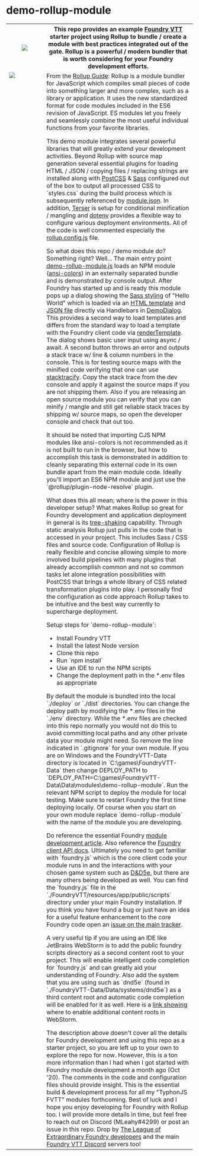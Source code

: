# demo-rollup-module
<table>
<tr>
<th width="20%"><img src="https://i.imgur.com/cuawVSL.png"></th>
<th>
This repo provides an example <a target=”_blank” href="https://foundryvtt.com/">Foundry VTT</a> starter project using 
Rollup to bundle / create a module with best practices integrated out of the gate. Rollup is a powerful / modern bundler 
that is worth considering for your Foundry development efforts.
</th>
</tr>
<tr>
<td width="20%" valign="top"><img src="https://i.imgur.com/QBAhRiL.png"></td>
<td valign="top">
From the <a target=”_blank” href="https://rollupjs.org/guide/en/">Rollup Guide</a>: Rollup is a module bundler for 
JavaScript which compiles small pieces of code into something larger and more complex, such as a library or application. 
It uses the new standardized format for code modules included in the ES6 revision of JavaScript. ES modules let you 
freely and seamlessly combine the most useful individual functions from your favorite libraries.
<p></p>
This demo module integrates several powerful libraries that will greatly extend your development activities. Beyond
Rollup with source map generation several essential plugins for loading HTML / JSON / copying files / replacing strings 
are installed along with <a target=”_blank” href="https://postcss.org/">PostCSS</a> & 
<a target=”_blank” href="https://sass-lang.com/">Sass</a> configured out of the box to output all processed CSS to 
`styles.css` during the build process which is subsequently referenced by 
<a target=”_blank” href="https://github.com/typhonjs-fvtt/demo-rollup-module/blob/main/module/module.json">module.json</a>. 
In addition, <a target=”_blank” href="https://www.npmjs.com/package/terser">Terser</a> is setup for conditional 
minification / mangling and <a target=”_blank” href="https://www.npmjs.com/package/dotenv-safe">dotenv</a> provides a 
flexible way to configure various deployment environments. All of the code is well commented especially the 
<a target=”_blank” href="https://github.com/typhonjs-fvtt/demo-rollup-module/blob/main/rollup.config.js">rollup.config.js</a> 
file.
<p></p>
So what does this repo / demo module do? Something right? Well... The main entry point  
<a target=”_blank” href="https://github.com/typhonjs-fvtt/demo-rollup-module/blob/main/module/demo-rollup-module.js">demo-rollup-module.js</a>
loads an NPM module 
(<a target=”_blank” href="https://www.npmjs.com/package/ansi-colors">ansi-colors</a>) in an externally separated bundle 
and is demonstrated by console output. After Foundry has started up and is ready this module pops up a dialog showing the 
<a target=”_blank” href="https://github.com/typhonjs-fvtt/demo-rollup-module/blob/main/module/sass/dialog.scss">Sass styling</a> 
of "Hello World" which is loaded via an 
<a target=”_blank” href="https://github.com/typhonjs-fvtt/demo-rollup-module/blob/main/module/templates/dialog.html">HTML template</a> 
and <a target=”_blank” href="https://github.com/typhonjs-fvtt/demo-rollup-module/blob/main/module/json/dialog.json">JSON file</a> 
directly via Handlebars in   
<a target=”_blank” href="https://github.com/typhonjs-fvtt/demo-rollup-module/blob/main/module/src/DemoDialog.js#L1-L4">DemoDialog</a>. 
This provides a second way to load templates and differs from the standard way to load a template with the Foundry 
client code via <a target=”_blank” href="https://foundryvtt.com/api/global.html#renderTemplate">renderTemplate</a>. The 
dialog shows basic user input using async / await. A second button throws an error and outputs a stack trace w/ 
line & column numbers in the console. This is for testing source maps with the minified code verifying that one can use 
<a target=”_blank” href="https://www.npmjs.com/package/stacktracify">stacktracify</a>.
Copy the stack trace from the dev console and apply it against the source maps if you are not shipping them. Also if 
you are releasing an open source module you can verify that you can minify / mangle and still get reliable stack traces 
by shipping w/ source maps, so open the developer console and check that out too. 
<p></p>
It should be noted that importing CJS NPM modules like ansi-colors is not recommended as it is not built to run 
in the browser, but how to accomplish this task is demonstrated in addition to cleanly separating this external code
in its own bundle apart from the main module code. Ideally you'll import an ES6 NPM module and just use the 
`@rollup/plugin-node-resolve` plugin.
<p></p>
What does this all mean; where is the power in this developer setup? What makes Rollup so great for Foundry 
development and application deployment in general is its 
<a target=”_blank” href="https://rollupjs.org/guide/en/#tree-shaking">tree-shaking</a> capability. Through static 
analysis Rollup just pulls in the code that is accessed in your project. This includes Sass / CSS files and source code.   
Configuration of Rollup is really flexible and concise allowing simple to more involved build pipelines with many 
plugins that already accomplish common and not so common tasks let alone integration possibilities with PostCSS that 
brings a whole library of CSS related transformation plugins into play. I personally find the configuration as code 
approach Rollup takes to be intuitive and the best way currently to supercharge deployment. 
<p></p>
Setup steps for `demo-rollup-module`:
<ul>
    <li>Install Foundry VTT</li>
    <li>Install the latest Node version</li>
    <li>Clone this repo</li>
    <li>Run `npm install`</li>
    <li>Use an IDE to run the NPM scripts</li>
    <li>Change the deployment path in the *.env files as appropriate</li>
</ul>
By default the module is bundled into the local `./deploy` or `./dist` directories. You can change the deploy path
by modifying the *.env files in the `./env` directory. While the *.env files are checked into this repo normally you 
would not do this to avoid committing local paths and any other private data your module might need. So remove the 
line indicated in `.gitignore` for your own module. If you are on Windows and the FoundryVTT-Data directory is located 
in `C:\games\FoundryVTT-Data` then change DEPLOY_PATH to 
`DEPLOY_PATH=C:\games\FoundryVTT-Data\Data\modules\demo-rollup-module`. Run the relevant NPM script to deploy the module 
for local testing. Make sure to restart Foundry the first time deploying locally. Of course when you start on your own 
module replace `demo-rollup-module` with the name of the module you are developing.
<p></p>
Do reference the essential Foundry <a target=”_blank” href="https://foundryvtt.com/article/module-development/">module 
development article</a>. Also reference the <a target=”_blank” href="https://foundryvtt.com/api/">Foundry client API docs</a>.
Ultimately you need to get familiar with `foundry.js` which is the core client code your module runs in and the interactions 
with your chosen game system such as <a target=”_blank” href="https://gitlab.com/foundrynet/dnd5e">D&D5e</a>, but there are 
many others being developed as well. You can find the `foundry.js` file in the `./FoundryVTT/resources/app/public/scripts` 
directory under your main Foundry installation. If you think you have found a bug or just have an idea for a useful 
feature enhancement to the core Foundry code open an 
<a target=”_blank” href="https://gitlab.com/foundrynet/foundryvtt/-/issues">issue on the main tracker</a>. 
<p></p>
A very useful tip if you are using an IDE like JetBrains WebStorm is to add the public foundry scripts directory as
a second content root to your project. This will enable intelligent code completion for `foundry.js` and can greatly
aid your understanding of Foundry. Also add the system that you are using such as `dnd5e` (found in 
`./FoundryVTT-Data/Data/systems/dnd5e`) as a third content root and automatic code completion will be enabled for it as 
well. Here is a <a target=”_blank” href="https://i.imgur.com/31vHCeP.png">link showing </a> where to enable additional 
content roots in WebStorm.
<p></p>
The description above doesn't cover all the details for Foundry development and using this repo as a starter project, 
so you are left up to your own to explore the repo for now. However, this is a ton more information than I had when I 
got started with Foundry module development a month ago (Oct '20). The comments in the code and configuration files 
should provide insight. This is the essential build & development process for all my "TyphonJS FVTT" modules forthcoming. 
Best of luck and I hope you enjoy developing for Foundry with Rollup too. I will provide more details in time, but feel 
free to reach out on Discord (MLeahy#4299) or post an issue in this repo. Drop by 
<a target=”_blank” href="https://discord.gg/47ndUBqxC4">The League of Extraordinary Foundry developers</a> and the main 
<a target=”_blank” href="https://discord.gg/foundryvtt">Foundry VTT Discord</a> servers too!   
</td>
</tr>
</table>
